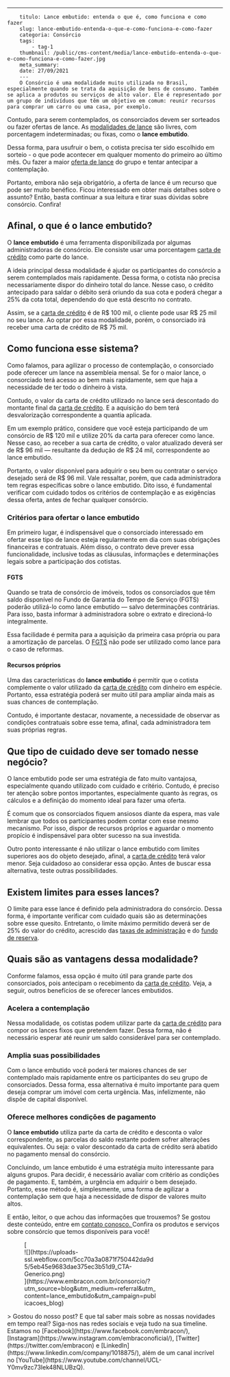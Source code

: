 ---
        titulo: Lance embutido: entenda o que é, como funciona e como fazer
        slug: lance-embutido-entenda-o-que-e-como-funciona-e-como-fazer
        categoria: Consórcio
        tags:
            - tag-1
        thumbnail: /public/cms-content/media/lance-embutido-entenda-o-que-e-como-funciona-e-como-fazer.jpg
        meta_summary: 
        date: 27/09/2021
        ---
        O Consórcio é uma modalidade muito utilizada no Brasil, especialmente quando se trata da aquisição de bens de consumo. Também se aplica a produtos ou serviços de alto valor. Ele é representado por um grupo de indivíduos que têm um objetivo em comum: reunir recursos para comprar um carro ou uma casa, por exemplo.

Contudo, para serem contemplados, os consorciados devem ser sorteados ou fazer ofertas de lance. As [modalidades de lance](https://www.embracon.com.br/blog/como-funcionam-os-tipos-de-lances-no-consorcio) são livres, com porcentagem indeterminadas; ou fixas, como o **lance embutido**.

Dessa forma, para usufruir o bem, o cotista precisa ter sido escolhido em sorteio - o que pode acontecer em qualquer momento do primeiro ao último mês. Ou fazer a maior [oferta de lance](https://www.embracon.com.br/blog/como-funcionam-os-tipos-de-lances-no-consorcio) do grupo e tentar antecipar a contemplação.

Portanto, embora não seja obrigatório, a oferta de lance é um recurso que pode ser muito benéfico. Ficou interessado em obter mais detalhes sobre o assunto? Então, basta continuar a sua leitura e tirar suas dúvidas sobre consórcio. Confira!

Afinal, o que é o lance embutido?
---------------------------------

O **lance embutido** é uma ferramenta disponibilizada por algumas administradoras de consórcio. Ele consiste usar uma porcentagem [carta de crédito](https://www.embracon.com.br/blog/o-que-voce-precisa-saber-sobre-a-carta-de-credito-de-consorcios) como parte do lance.

A ideia principal dessa modalidade é ajudar os participantes do consórcio a serem contemplados mais rapidamente. Dessa forma, o cotista não precisa necessariamente dispor do dinheiro total do lance. Nesse caso, o crédito antecipado para saldar o débito será oriundo da sua cota e poderá chegar a 25% da cota total, dependendo do que está descrito no contrato.

Assim, se a [carta de crédito](https://www.embracon.com.br/conhecaoconsorcio/o-que-e-carta-de-credito) é de R$ 100 mil, o cliente pode usar R$ 25 mil no seu lance. Ao optar por essa modalidade, porém, o consorciado irá receber uma carta de crédito de R$ 75 mil.

Como funciona esse sistema?
---------------------------

Como falamos, para agilizar o processo de contemplação, o consorciado pode oferecer um lance na assembleia mensal. Se for o maior lance, o consorciado terá acesso ao bem mais rapidamente, sem que haja a necessidade de ter todo o dinheiro à vista.

Contudo, o valor da carta de crédito utilizado no lance será descontado do montante final da [carta de crédito](https://www.embracon.com.br/blog/o-que-voce-precisa-saber-sobre-a-carta-de-credito-de-consorcios). E a aquisição do bem terá desvalorização correspondente a quantia aplicada.

Em um exemplo prático, considere que você esteja participando de um consórcio de R$ 120 mil e utilize 20% da carta para oferecer como lance. Nesse caso, ao receber a sua carta de crédito, o valor atualizado deverá ser de R$ 96 mil — resultante da dedução de R$ 24 mil, correspondente ao lance embutido.

Portanto, o valor disponível para adquirir o seu bem ou contratar o serviço desejado será de R$ 96 mil. Vale ressaltar, porém, que cada administradora tem regras específicas sobre o lance embutido. Dito isso, é fundamental verificar com cuidado todos os critérios de contemplação e as exigências dessa oferta, antes de fechar qualquer consórcio.

### Critérios para ofertar o lance embutido

Em primeiro lugar, é indispensável que o consorciado interessado em ofertar esse tipo de lance esteja regularmente em dia com suas obrigações financeiras e contratuais. Além disso, o contrato deve prever essa funcionalidade, inclusive todas as cláusulas, informações e determinações legais sobre a participação dos cotistas.

#### FGTS

Quando se trata de consórcio de imóveis, todos os consorciados que têm saldo disponível no Fundo de Garantia do Tempo de Serviço (FGTS) poderão utilizá-lo como lance embutido — salvo determinações contrárias. Para isso, basta informar à administradora sobre o extrato e direcioná-lo integralmente.

Essa facilidade é permita para a aquisição da primeira casa própria ou para a amortização de parcelas. O [FGTS](https://www.embracon.com.br/blog/5-passos-para-voce-usar-o-fgts-no-consorcio-imobiliario) não pode ser utilizado como lance para o caso de reformas.

#### Recursos próprios

Uma das características do **lance embutido** é permitir que o cotista complemente o valor utilizado da [carta de crédito](https://www.embracon.com.br/blog/o-que-voce-precisa-saber-sobre-a-carta-de-credito-de-consorcios) com dinheiro em espécie. Portanto, essa estratégia poderá ser muito útil para ampliar ainda mais as suas chances de contemplação.

Contudo, é importante destacar, novamente, a necessidade de observar as condições contratuais sobre esse tema, afinal, cada administradora tem suas próprias regras.

Que tipo de cuidado deve ser tomado nesse negócio?
--------------------------------------------------

O lance embutido pode ser uma estratégia de fato muito vantajosa, especialmente quando utilizado com cuidado e critério. Contudo, é preciso ter atenção sobre pontos importantes, especialmente quanto às regras, os cálculos e a definição do momento ideal para fazer uma oferta.

É comum que os consorciados fiquem ansiosos diante da espera, mas vale lembrar que todos os participantes podem contar com esse mesmo mecanismo. Por isso, dispor de recursos próprios e aguardar o momento propício é indispensável para obter sucesso na sua investida.

Outro ponto interessante é não utilizar o lance embutido com limites superiores aos do objeto desejado, afinal, a [carta de crédito](https://www.embracon.com.br/conhecaoconsorcio/o-que-e-carta-de-credito) terá valor menor. Seja cuidadoso ao considerar essa opção. Antes de buscar essa alternativa, teste outras possibilidades.

Existem limites para esses lances?
----------------------------------

O limite para esse lance é definido pela administradora do consórcio. Dessa forma, é importante verificar com cuidado quais são as determinações sobre esse quesito. Entretanto, o limite máximo permitido deverá ser de 25% do valor do crédito, acrescido das [taxas de administração](https://www.embracon.com.br/conhecaoconsorcio/o-que-e-taxa-de-administracao) e do [fundo de reserva](https://www.embracon.com.br/conhecaoconsorcio/o-que-e-fundo-de-reserva).

Quais são as vantagens dessa modalidade?
----------------------------------------

Conforme falamos, essa opção é muito útil para grande parte dos consorciados, pois antecipam o recebimento da [carta de crédito](https://www.embracon.com.br/blog/o-que-voce-precisa-saber-sobre-a-carta-de-credito-de-consorcios). Veja, a seguir, outros benefícios de se oferecer lances embutidos.

### Acelera a contemplação

Nessa modalidade, os cotistas podem utilizar parte da [carta de crédito](https://www.embracon.com.br/conhecaoconsorcio/o-que-e-carta-de-credito) para compor os lances fixos que pretendem fazer. Dessa forma, não é necessário esperar até reunir um saldo considerável para ser contemplado.

### Amplia suas possibilidades

Com o lance embutido você poderá ter maiores chances de ser contemplado mais rapidamente entre os participantes do seu grupo de consorciados. Dessa forma, essa alternativa é muito importante para quem deseja comprar um imóvel com certa urgência. Mas, infelizmente, não dispõe de capital disponível.

### Oferece melhores condições de pagamento

O **lance embutido** utiliza parte da carta de crédito e desconta o valor correspondente, as parcelas do saldo restante podem sofrer alterações equivalentes. Ou seja: o valor descontado da carta de crédito será abatido no pagamento mensal do consórcio.

Concluindo, um lance embutido é uma estratégia muito interessante para alguns grupos. Para decidir, é necessário avaliar com critério as condições de pagamento. E, também, a urgência em adquirir o bem desejado. Portanto, esse método é, simplesmente, uma forma de agilizar a contemplação sem que haja a necessidade de dispor de valores muito altos.

E então, leitor, o que achou das informações que trouxemos? Se gostou deste conteúdo, entre em [contato conosco. ](https://www.embracon.com.br/fale-conosco)Confira os produtos e serviços sobre consórcio que temos disponíveis para você!

<figure class="w-richtext-figure-type-image w-richtext-align-center" style="max-width:310px">[<div>![](https://uploads-ssl.webflow.com/5cc70a3a0871f750442da9d5/5eb45e9683dae375ec3b51d9_CTA-Generico.png)</div>](https://www.embracon.com.br/consorcio/?utm_source=blog&utm_medium=referral&utm_content=lance_embutido&utm_campaign=publicacoes_blog)</figure>> Gostou do nosso post? E que tal saber mais sobre as nossas novidades em tempo real? Siga-nos nas redes sociais e veja tudo na sua timeline. Estamos no [Facebook](https://www.facebook.com/embracon/), [Instagram](https://www.instagram.com/embraconoficial/), [Twitter](https://twitter.com/embracon) e [LinkedIn](https://www.linkedin.com/company/1018875/), além de um canal incrível no [YouTube](https://www.youtube.com/channel/UCL-Y0mv9zc73Iek48NLUBzQ).

‍
        